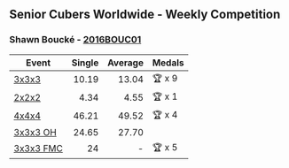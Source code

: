 ## Senior Cubers Worldwide - Weekly Competition
### Shawn Boucké - [2016BOUC01](https://www.worldcubeassociation.org/persons/2016BOUC01)

| Event | Single | Average | Medals |
| -- | --: | --: | :-- |
| [3x3x3](shawn_boucke/333.md) | 10.19 | 13.04 | 🏆 x 9 |
| [2x2x2](shawn_boucke/222.md) | 4.34 | 4.55 | 🏆 x 1 |
| [4x4x4](shawn_boucke/444.md) | 46.21 | 49.52 | 🏆 x 4 |
| [3x3x3 OH](shawn_boucke/333oh.md) | 24.65 | 27.70 |  |
| [3x3x3 FMC](shawn_boucke/333fm.md) | 24 | - | 🏆 x 5 |

<!-- Global site tag (gtag.js) - Google Analytics -->
<script async src="https://www.googletagmanager.com/gtag/js?id=UA-86348435-3"></script>
<script>window.dataLayer = window.dataLayer || []; function gtag() {dataLayer.push(arguments);} gtag('js', new Date()); gtag('config', 'UA-86348435-3');</script>
